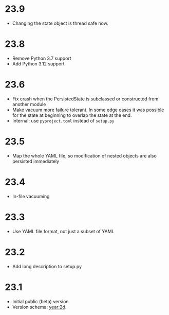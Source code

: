 # 23.9

- Changing the state object is thread safe now.

# 23.8

- Remove Python 3.7 support
- Add Python 3.12 support

# 23.6

- Fix crash when the PersistedState is subclassed or constructed from another module
- Make vacuum more failure tolerant. In some edge cases it was possible for the state at beginning to overlap the state at the end.
- Internal: use `pyproject.toml` instead of `setup.py`

# 23.5

- Map the whole YAML file, so modification of nested objects are also persisted immediately

# 23.4

- In-file vacuuming

# 23.3

- Use YAML file format, not just a subset of YAML

# 23.2

- Add long description to setup.py

# 23.1

- Initial public (beta) version
- Version schema: <year:2d>.<counter>
